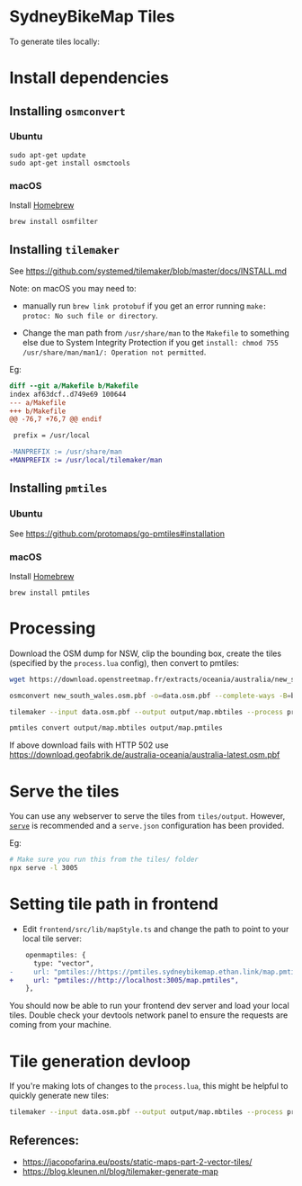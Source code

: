 # SydneyBikeMap Tiles

To generate tiles locally:

# Install dependencies

## Installing `osmconvert`

### Ubuntu

```
sudo apt-get update
sudo apt-get install osmctools
```

### macOS

Install [Homebrew](https://brew.sh/)

```
brew install osmfilter
```

## Installing `tilemaker`

See https://github.com/systemed/tilemaker/blob/master/docs/INSTALL.md

Note: on macOS you may need to:

- manually run `brew link protobuf` if you get an error running
  `make: protoc: No such file or directory`.

- Change the man path from `/usr/share/man` to the `Makefile` to something else due to
  System Integrity Protection if you get
  `install: chmod 755 /usr/share/man/man1/: Operation not permitted`.

Eg:

```diff
diff --git a/Makefile b/Makefile
index af63dcf..d749e69 100644
--- a/Makefile
+++ b/Makefile
@@ -76,7 +76,7 @@ endif

 prefix = /usr/local

-MANPREFIX := /usr/share/man
+MANPREFIX := /usr/local/tilemaker/man
```

## Installing `pmtiles`

### Ubuntu

See https://github.com/protomaps/go-pmtiles#installation

### macOS

Install [Homebrew](https://brew.sh/)

```
brew install pmtiles
```

# Processing

Download the OSM dump for NSW, clip the bounding box, create the tiles (specified by the `process.lua` config), then convert to pmtiles:

```bash
wget https://download.openstreetmap.fr/extracts/oceania/australia/new_south_wales.osm.pbf

osmconvert new_south_wales.osm.pbf -o=data.osm.pbf --complete-ways -B=bbox.poly

tilemaker --input data.osm.pbf --output output/map.mbtiles --process process.lua --config config.json

pmtiles convert output/map.mbtiles output/map.pmtiles
```

If above download fails with HTTP 502 use
https://download.geofabrik.de/australia-oceania/australia-latest.osm.pbf

# Serve the tiles

You can use any webserver to serve the tiles from `tiles/output`. However, [`serve`](https://www.npmjs.com/package/serve) is recommended and a `serve.json` configuration has been provided.

Eg:

```bash
# Make sure you run this from the tiles/ folder
npx serve -l 3005
```

# Setting tile path in frontend

- Edit `frontend/src/lib/mapStyle.ts` and change the path to point to your local tile server:

```diff
    openmaptiles: {
      type: "vector",
-     url: "pmtiles://https://pmtiles.sydneybikemap.ethan.link/map.pmtiles",
+     url: "pmtiles://http://localhost:3005/map.pmtiles",
    },
```

You should now be able to run your frontend dev server and load your local tiles. Double check
your devtools network panel to ensure the requests are coming from your machine.

# Tile generation devloop

If you're making lots of changes to the `process.lua`, this might be helpful to quickly generate
new tiles:

```bash
tilemaker --input data.osm.pbf --output output/map.mbtiles --process process.lua --config config.json && pmtiles convert output/map.mbtiles output/map.pmtiles && npx serve -l 3005
```

## References:

- https://jacopofarina.eu/posts/static-maps-part-2-vector-tiles/
- https://blog.kleunen.nl/blog/tilemaker-generate-map
